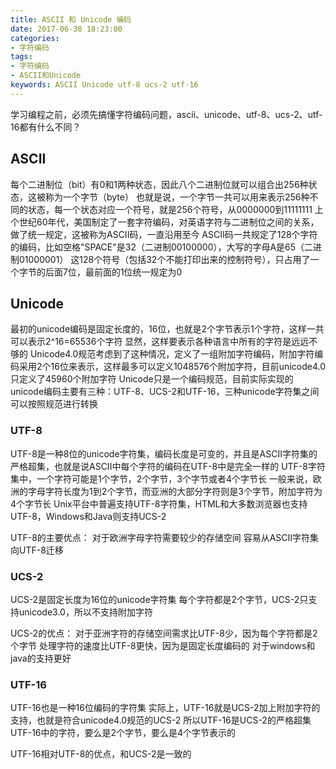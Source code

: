 ```yaml
---
title: ASCII 和 Unicode 编码
date: 2017-06-30 18:23:00
categories:
- 字符编码
tags:
- 字符编码
- ASCII和Unicode
keywords: ASCII Unicode utf-8 ucs-2 utf-16
---
```


> 
学习编程之前，必须先搞懂字符编码问题，ascii、unicode、utf-8、ucs-2、utf-16都有什么不同？

<!-- more -->

## ASCII
> 
每个二进制位（bit）有0和1两种状态，因此八个二进制位就可以组合出256种状态，这被称为一个字节（byte）
也就是说，一个字节一共可以用来表示256种不同的状态，每一个状态对应一个符号，就是256个符号，从0000000到11111111
上个世纪60年代，美国制定了一套字符编码，对英语字符与二进制位之间的关系，做了统一规定，这被称为ASCII码，一直沿用至今
ASCII码一共规定了128个字符的编码，比如空格"SPACE"是32（二进制00100000），大写的字母A是65（二进制01000001）
这128个符号（包括32个不能打印出来的控制符号），只占用了一个字节的后面7位，最前面的1位统一规定为0

## Unicode
> 
最初的unicode编码是固定长度的，16位，也就是2个字节表示1个字符，这样一共可以表示2^16=65536个字符
显然，这样要表示各种语言中所有的字符是远远不够的
Unicode4.0规范考虑到了这种情况，定义了一组附加字符编码，附加字符编码采用2个16位来表示，这样最多可以定义1048576个附加字符，目前unicode4.0只定义了45960个附加字符
Unicode只是一个编码规范，目前实际实现的unicode编码主要有三种：UTF-8、UCS-2和UTF-16，三种unicode字符集之间可以按照规范进行转换

### UTF-8
> 
UTF-8是一种8位的unicode字符集，编码长度是可变的，并且是ASCII字符集的严格超集，也就是说ASCII中每个字符的编码在UTF-8中是完全一样的
UTF-8字符集中，一个字符可能是1个字节，2个字节，3个字节或者4个字节长
一般来说，欧洲的字母字符长度为1到2个字节，而亚洲的大部分字符则是3个字节，附加字符为4个字节长
Unix平台中普遍支持UTF-8字符集，HTML和大多数浏览器也支持UTF-8，Windows和Java则支持UCS-2

UTF-8的主要优点：
对于欧洲字母字符需要较少的存储空间
容易从ASCII字符集向UTF-8迁移

### UCS-2
> 
UCS-2是固定长度为16位的unicode字符集
每个字符都是2个字节，UCS-2只支持unicode3.0，所以不支持附加字符

UCS-2的优点：
对于亚洲字符的存储空间需求比UTF-8少，因为每个字符都是2个字节
处理字符的速度比UTF-8更快，因为是固定长度编码的
对于windows和java的支持更好

### UTF-16
> 
UTF-16也是一种16位编码的字符集
实际上，UTF-16就是UCS-2加上附加字符的支持，也就是符合unicode4.0规范的UCS-2
所以UTF-16是UCS-2的严格超集
UTF-16中的字符，要么是2个字节，要么是4个字节表示的

UTF-16相对UTF-8的优点，和UCS-2是一致的
